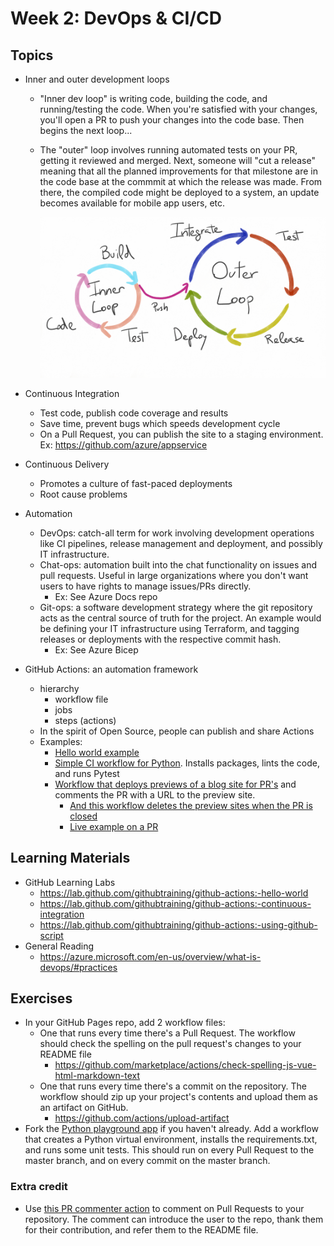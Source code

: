# Week 2: DevOps & CI/CD

## Topics

- Inner and outer development loops
  - "Inner dev loop" is writing code, building the code, and running/testing the code. When you're satisfied with your changes, you'll open a PR to push your changes into the code base. Then begins the next loop...
  - The "outer" loop involves running automated tests on your PR, getting it reviewed and merged. Next, someone will "cut a release" meaning that all the planned improvements for that milestone are in the code base at the commmit at which the release was made. From there, the compiled code might be deployed to a system, an update becomes available for mobile app users, etc. 

    ![Visual diagram of inner and outer development loops](inner-outer-dev-loops.png)
    
- Continuous Integration
  - Test code, publish code coverage and results
  - Save time, prevent bugs which speeds development cycle
  - On a Pull Request, you can publish the site to a staging environment. Ex: https://github.com/azure/appservice
- Continuous Delivery
  - Promotes a culture of fast-paced deployments
  - Root cause problems
- Automation
  - DevOps: catch-all term for work involving development operations like CI pipelines, release management and deployment, and possibly IT infrastructure.
  - Chat-ops: automation built into the chat functionality on issues and pull requests. Useful in large organizations where you don't want users to have rights to manage issues/PRs directly. 
    - Ex: See Azure Docs repo
  - Git-ops: a software development strategy where the git repository acts as the central source of truth for the project. An example would be defining your IT infrastructure using Terraform, and tagging releases or deployments with the respective commit hash.
    - Ex: See Azure Bicep
- GitHub Actions: an automation framework
  - hierarchy
    - workflow file
    - jobs
    - steps (actions)
  - In the spirit of Open Source, people can publish and share Actions
  - Examples:
    - [Hello world example](https://github.com/JasonFreeberg/python-playground/blob/main/.github/workflows/hello-world.yml)
    - [Simple CI workflow for Python](https://github.com/JasonFreeberg/python-playground/blob/main/.github/workflows/python-app.yml). Installs packages, lints the code, and runs Pytest
    - [Workflow that deploys previews of a blog site for PR's](https://github.com/Azure/AppService/blob/master/.github/workflows/deploy-to-staging-site.yml) and comments the PR with a URL to the preview site.
      - [And this workflow deletes the preview sites when the PR is closed](https://github.com/Azure/AppService/blob/master/.github/workflows/delete-slot.yml)
      - [Live example on a PR](https://github.com/Azure/AppService/pull/230)

## Learning Materials
  
- GitHub Learning Labs
  - https://lab.github.com/githubtraining/github-actions:-hello-world
  - https://lab.github.com/githubtraining/github-actions:-continuous-integration
  - https://lab.github.com/githubtraining/github-actions:-using-github-script
- General Reading
  - https://azure.microsoft.com/en-us/overview/what-is-devops/#practices

## Exercises

- In your GitHub Pages repo, add 2 workflow files:
  - One that runs every time there's a Pull Request. The workflow should check the spelling on the pull request's changes to your README file
    - https://github.com/marketplace/actions/check-spelling-js-vue-html-markdown-text
  - One that runs every time there's a commit on the repository. The workflow should zip up your project's contents and upload them as an artifact on GitHub.
    - https://github.com/actions/upload-artifact
- Fork the [Python playground app](https://github.com/JasonFreeberg/python-playground) if you haven't already. Add a workflow that creates a Python virtual environment, installs the requirements.txt, and runs some unit tests. This should run on every Pull Request to the master branch, and on every commit on the master branch.

### Extra credit
- Use [this PR commenter action](https://github.com/mshick/add-pr-comment) to comment on Pull Requests to your repository. The comment can introduce the user to the repo, thank them for their contribution, and refer them to the README file.

